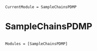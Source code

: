 ```@meta
CurrentModule = SampleChainsPDMP
```

# SampleChainsPDMP

```@index
```

```@autodocs
Modules = [SampleChainsPDMP]
```
